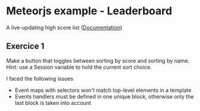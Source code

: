 # Meteorjs example - Leaderboard

  A live-updating high score list ([Documentation](http://meteor.com/examples/leaderboard))

## Exercice 1

Make a button that toggles between sorting by score and sorting by name. Hint: use a Session variable to hold the current sort choice.

I faced the following issues
  - Event maps with selectors won't match top-level elements in a template
  - Events handlers must be defined in one unique block, otherwise only the last block is taken into account
    
